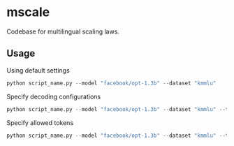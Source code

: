 # mscale
Codebase for multilingual scaling laws.

## Usage
Using default settings
```python
python script_name.py --model "facebook/opt-1.3b" --dataset "kmmlu"
```

Specify decoding configurations

```python
python script_name.py --model "facebook/opt-1.3b" --dataset "kmmlu" --temperature 0.7 --top_p 0.9
```

Specify allowed tokens

```python
python script_name.py --model "facebook/opt-1.3b" --dataset "kmmlu" --temperature 0.7 --top_p 0.9 --allowed_tokens A B C D E
```
